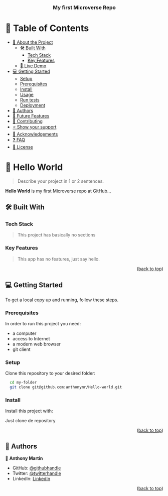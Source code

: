 <a name="readme-top"></a>

<!--
HOW TO USE:
This is an example of how you may give instructions on setting up your project locally.

Modify this file to match your project and remove sections that don't apply.

REQUIRED SECTIONS:
- Table of Contents
- About the Project
  - Built With
  - Live Demo
- Getting Started
- Authors
- Future Features
- Contributing
- Show your support
- Acknowledgements
- License

After you're finished please remove all the comments and instructions!
-->

<div align="center">

  <h3><b>My first Microverse Repo</b></h3>

</div>

<!-- TABLE OF CONTENTS -->

# 📗 Table of Contents

- [📖 About the Project](#about-project)
  - [🛠 Built With](#built-with)
    - [Tech Stack](#tech-stack)
    - [Key Features](#key-features)
  - [🚀 Live Demo](#live-demo)
- [💻 Getting Started](#getting-started)
  - [Setup](#setup)
  - [Prerequisites](#prerequisites)
  - [Install](#install)
  - [Usage](#usage)
  - [Run tests](#run-tests)
  - [Deployment](#triangular_flag_on_post-deployment)
- [👥 Authors](#authors)
- [🔭 Future Features](#future-features)
- [🤝 Contributing](#contributing)
- [⭐️ Show your support](#support)
- [🙏 Acknowledgements](#acknowledgements)
- [❓ FAQ](#faq)
- [📝 License](#license)

<!-- PROJECT DESCRIPTION -->

# 📖 Hello World

> Describe your project in 1 or 2 sentences.

**Hello World** is my first Microverse repo at GitHub...

## 🛠 Built With <a name="built-with"></a>

### Tech Stack <a name="tech-stack"></a>

> This project has basically no sections


<!-- Features -->

### Key Features <a name="key-features"></a>

> This app has no features, just say hello.

<p align="right">(<a href="#readme-top">back to top</a>)</p>

## 💻 Getting Started <a name="getting-started"></a>

To get a local copy up and running, follow these steps.

### Prerequisites

In order to run this project you need:

- a computer
- access to Internet
- a modern web browser
- git client

### Setup

Clone this repository to your desired folder:

```sh
  cd my-folder
  git clone git@github.com:anthonymr/Hello-world.git
```

### Install

Install this project with:

Just clone de repository






<p align="right">(<a href="#readme-top">back to top</a>)</p>

<!-- AUTHORS -->

## 👥 Authors <a name="authors"></a>

👤 **Anthony Martin**

- GitHub: [@githubhandle](https://github.com/anthonymr)
- Twitter: [@twitterhandle](https://twitter.com/anthonymr)
- LinkedIn: [LinkedIn](https://linkedin.com/in/anthonymr)

<p align="right">(<a href="#readme-top">back to top</a>)</p>
